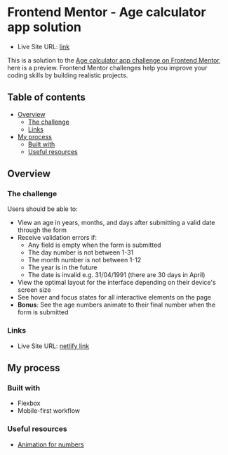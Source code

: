 # Frontend Mentor - Age calculator app solution

- Live Site URL: [link](https://fanciful-fudge-4fc264.netlify.app/)

This is a solution to the [Age calculator app challenge on Frontend Mentor](https://www.frontendmentor.io/challenges/age-calculator-app-dF9DFFpj-Q), here is a preview. Frontend Mentor challenges help you improve your coding skills by building realistic projects.

## Table of contents

- [Overview](#overview)
  - [The challenge](#the-challenge)
  - [Links](#links)
- [My process](#my-process)
  - [Built with](#built-with)
  - [Useful resources](#useful-resources)


## Overview

### The challenge

Users should be able to:

- View an age in years, months, and days after submitting a valid date through the form
- Receive validation errors if:
  - Any field is empty when the form is submitted
  - The day number is not between 1-31
  - The month number is not between 1-12
  - The year is in the future
  - The date is invalid e.g. 31/04/1991 (there are 30 days in April)
- View the optimal layout for the interface depending on their device's screen size
- See hover and focus states for all interactive elements on the page
- **Bonus**: See the age numbers animate to their final number when the form is submitted

### Links

- Live Site URL: [netlify link](https://fanciful-fudge-4fc264.netlify.app/)

## My process

### Built with

- Flexbox
- Mobile-first workflow


### Useful resources

- [Animation for numbers](https://codepen.io/Unleashed-Design/pen/wvGgzPO)